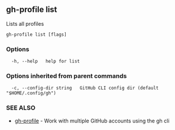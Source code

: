 ## gh-profile list

Lists all profiles

```
gh-profile list [flags]
```

### Options

```
  -h, --help   help for list
```

### Options inherited from parent commands

```
  -c, --config-dir string   GitHub CLI config dir (default "$HOME/.config/gh")
```

### SEE ALSO

* [gh-profile](gh-profile.md)	 - Work with multiple GitHub accounts using the gh cli

